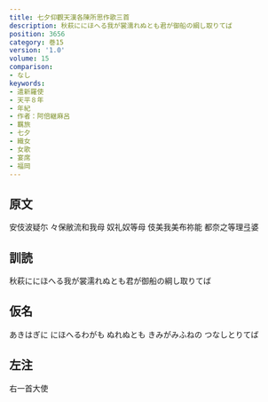 ```yaml
---
title: 七夕仰觀天漢各陳所思作歌三首
description: 秋萩ににほへる我が裳濡れぬとも君が御船の綱し取りてば
position: 3656
category: 巻15
version: '1.0'
volume: 15
comparison:
- なし
keywords:
- 遣新羅使
- 天平８年
- 年紀
- 作者：阿倍継麻呂
- 羈旅
- 七夕
- 織女
- 女歌
- 宴席
- 福岡
---
```


## 原文

安伎波疑尓 々保敝流和我母 奴礼奴等母 伎美我美布祢能 都奈之等理弖婆

## 訓読

秋萩ににほへる我が裳濡れぬとも君が御船の綱し取りてば

## 仮名

あきはぎに にほへるわがも ぬれぬとも きみがみふねの つなしとりてば

## 左注

右一首大使
